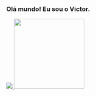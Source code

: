 ### Olá mundo! Eu sou o Victor.

<div>
  <a href="https://github.com/Jotave1">
    <img heigth="160em" src="https://github-readme-stats.vercel.app/api?username=Jotave1&count_private=true&show_icons=true&theme=github_dark"/>
    <img height="185em" src="https://github-readme-stats.vercel.app/api/top-langs/?username=Jotave1&layout=compact&count_private=true&show_icons=true&theme=github_dark"/>
</div>

